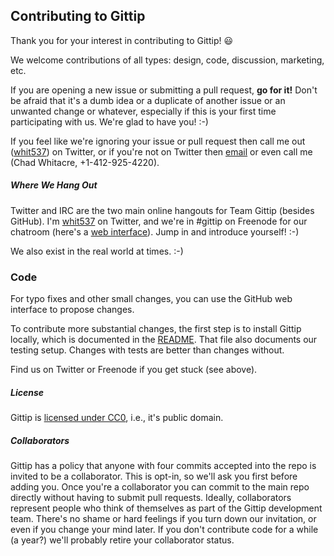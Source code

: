 ## Contributing to Gittip

Thank you for your interest in contributing to Gittip! :smiley:

We welcome contributions of all types: design, code, discussion, marketing,
etc.

If you are opening a new issue or submitting a pull request, **go for it!**
Don't be afraid that it's a dumb idea or a duplicate of another issue or an
unwanted change or whatever, especially if this is your first time
participating with us. We're glad to have you! :-)

If you feel like we're ignoring your issue or pull request then call me out
([whit537](https://twitter.com/whit537)) on Twitter, or if you're not on
Twitter then <a href="mailto:chad@zetaweb.com">email</a> or even call me
(Chad Whitacre, +1-412-925-4220). 


##### Where We Hang Out

Twitter and IRC are the two main online hangouts for Team Gittip (besides
GitHub). I'm [whit537](https://twitter.com/whit537) on Twitter, and we're in
 #gittip on Freenode for our chatroom (here's a [web
interface](https://webchat.freenode.net/)). Jump in and introduce yourself!
:-)

We also exist in the real world at times. :-)


### Code

For typo fixes and other small changes, you can use the GitHub web interface to
propose changes.

To contribute more substantial changes, the first step is to install Gittip
locally, which is documented in the
[README](https://github.com/whit537/www.gittip.com#readme). That file also
documents our testing setup. Changes with tests are better than changes
without.

Find us on Twitter or Freenode if you get stuck (see above).


##### License

Gittip is [licensed under
CC0](https://github.com/whit537/www.gittip.com/tree/master/COPYING), i.e., it's
public domain. 


##### Collaborators

Gittip has a policy that anyone with four commits accepted into the repo is
invited to be a collaborator. This is opt-in, so we'll ask you first before
adding you. Once you're a collaborator you can commit to the main repo directly
without having to submit pull requests. Ideally, collaborators represent people
who think of themselves as part of the Gittip development team. There's no
shame or hard feelings if you turn down our invitation, or even if you change
your mind later. If you don't contribute code for a while (a year?) we'll
probably retire your collaborator status.

